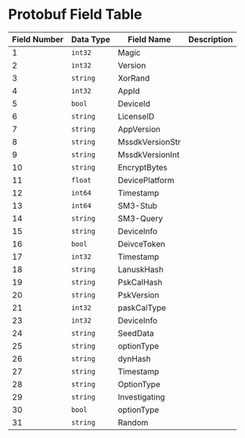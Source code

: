 # Protobuf Field Table


| Field Number | Data Type      | Field Name                        | Description                       |
|--------------|----------------|-----------------------------------|-----------------------------------|
| 1            | `int32`       | Magic                              |
| 2            | `int32`       | Version                            |
| 3            | `string`      | XorRand                            |
| 4            | `int32`       | AppId                              |
| 5            | `bool`        | DeviceId                           |
| 6            | `string`      | LicenseID                          |
| 7            | `string`      | AppVersion                         |
| 8            | `string`      | MssdkVersionStr                    |
| 9            | `string`      | MssdkVersionInt                    |
| 10           | `string`      | EncryptBytes                       |
| 11           | `float`       | DevicePlatform                     |
| 12           | `int64`       | Timestamp                          |
| 13           | `int64`       | SM3-Stub                           |
| 14           | `string`      | SM3-Query                          |
| 15           | `string`      | DeviceInfo                         |
| 16           | `bool`        | DeivceToken                        |
| 17           | `int32`       | Timestamp                          |
| 18           | `string`      | LanuskHash                         |
| 19           | `string`      | PskCalHash                         |
| 20           | `string`      | PskVersion                         |
| 21           | `int32`       | paskCalType                        |
| 23           | `int32`       | DeviceInfo                         |
| 24           | `string`      | SeedData                           |
| 25           | `string`      | optionType                         |
| 26           | `string`      | dynHash                            |
| 27           | `string`      | Timestamp                          |
| 28           | `string`      | OptionType                         |
| 29           | `string`      | Investigating                      |
| 30           | `bool`        | optionType                         |
| 31           | `string`      | Random                             |


